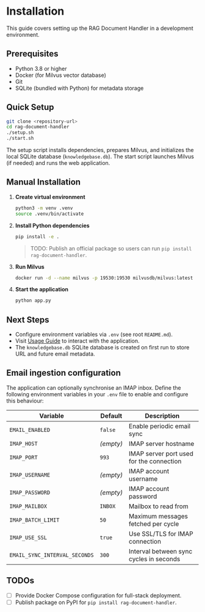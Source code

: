 # Installation

This guide covers setting up the RAG Document Handler in a development environment.

## Prerequisites

- Python 3.8 or higher
- Docker (for Milvus vector database)
- Git
- SQLite (bundled with Python) for metadata storage

## Quick Setup

```bash
git clone <repository-url>
cd rag-document-handler
./setup.sh
./start.sh
```

The setup script installs dependencies, prepares Milvus, and initializes the local SQLite database (`knowledgebase.db`). The start script launches Milvus (if needed) and runs the web application.

## Manual Installation

1. **Create virtual environment**
   ```bash
   python3 -m venv .venv
   source .venv/bin/activate
   ```
2. **Install Python dependencies**
   ```bash
   pip install -e .
   ```
   > TODO: Publish an official package so users can run `pip install rag-document-handler`.
3. **Run Milvus**
   ```bash
   docker run -d --name milvus -p 19530:19530 milvusdb/milvus:latest
   ```
4. **Start the application**
   ```bash
   python app.py
   ```

## Next Steps

- Configure environment variables via `.env` (see root `README.md`).
- Visit [Usage Guide](usage.md) to interact with the application.
- The `knowledgebase.db` SQLite database is created on first run to store URL and future email metadata.

## Email ingestion configuration

The application can optionally synchronise an IMAP inbox. Define the following environment variables in your `.env` file to enable and configure this behaviour:

| Variable | Default | Description |
| --- | --- | --- |
| `EMAIL_ENABLED` | `false` | Enable periodic email sync |
| `IMAP_HOST` | _(empty)_ | IMAP server hostname |
| `IMAP_PORT` | `993` | IMAP server port used for the connection |
| `IMAP_USERNAME` | _(empty)_ | IMAP account username |
| `IMAP_PASSWORD` | _(empty)_ | IMAP account password |
| `IMAP_MAILBOX` | `INBOX` | Mailbox to read from |
| `IMAP_BATCH_LIMIT` | `50` | Maximum messages fetched per cycle |
| `IMAP_USE_SSL` | `true` | Use SSL/TLS for IMAP connection |
| `EMAIL_SYNC_INTERVAL_SECONDS` | `300` | Interval between sync cycles in seconds |

## TODOs

- [ ] Provide Docker Compose configuration for full-stack deployment.
- [ ] Publish package on PyPI for `pip install rag-document-handler`.
